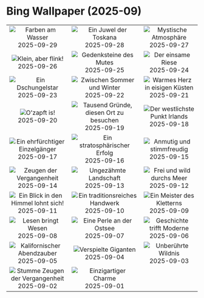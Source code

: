 # Bing Wallpaper (2025-09)

|  |  |  |
|:---:|:---:|:---:|
| ![](https://www.bing.com/th?id=OHR.HoutenHouses_DE-DE0958725859_400x240.jpg "Farben am Wasser") 2025-09-29 | ![](https://www.bing.com/th?id=OHR.PienzaItaly_DE-DE0925604328_400x240.jpg "Ein Juwel der Toskana") 2025-09-28 | ![](https://www.bing.com/th?id=OHR.BerlinAutumn_DE-DE0881465418_400x240.jpg "Mystische Atmosphäre") 2025-09-27 |
| ![](https://www.bing.com/th?id=OHR.AutumnChipmunk_DE-DE0842640974_400x240.jpg "Klein, aber flink!") 2025-09-26 | ![](https://www.bing.com/th?id=OHR.FortChittorgarh_DE-DE3932715293_400x240.jpg "Gedenksteine des Mutes") 2025-09-25 | ![](https://www.bing.com/th?id=OHR.BearLodge_DE-DE0621021956_400x240.jpg "Der einsame Riese") 2025-09-24 |
| ![](https://www.bing.com/th?id=OHR.ToucanForest_DE-DE0467627234_400x240.jpg "Ein Dschungelstar") 2025-09-23 | ![](https://www.bing.com/th?id=OHR.AspenEquinox_DE-DE0417309231_400x240.jpg "Zwischen Sommer und Winter") 2025-09-22 | ![](https://www.bing.com/th?id=OHR.IceOtters_DE-DE0331090947_400x240.jpg "Warmes Herz in eisigen Küsten") 2025-09-21 |
| ![](https://www.bing.com/th?id=OHR.OktoberfestHackerFestzelt_DE-DE2583035265_400x240.jpg "O'zapft is!") 2025-09-20 | ![](https://www.bing.com/th?id=OHR.ThousandIslands_DE-DE0677147681_400x240.jpg "Tausend Gründe, diesen Ort zu besuchen") 2025-09-19 | ![](https://www.bing.com/th?id=OHR.DunquinIreland_DE-DE4797885512_400x240.jpg "Der westlichste Punkt Irlands") 2025-09-18 |
| ![](https://www.bing.com/th?id=OHR.YoungMoose_DE-DE0761999333_400x240.jpg "Ein ehrfürchtiger Einzelgänger") 2025-09-17 | ![](https://www.bing.com/th?id=OHR.OzoneEarth_DE-DE2800551844_400x240.jpg "Ein stratosphärischer Erfolg") 2025-09-16 | ![](https://www.bing.com/th?id=OHR.Echasse_DE-DE5356832083_400x240.jpg "Anmutig und stimmfreudig") 2025-09-15 |
| ![](https://www.bing.com/th?id=OHR.GeraOrangerie_DE-DE0955611584_400x240.jpg "Zeugen der Vergangenheit") 2025-09-14 | ![](https://www.bing.com/th?id=OHR.PointReyesSeashore_DE-DE5164774211_400x240.jpg "Ungezähmte Landschaft") 2025-09-13 | ![](https://www.bing.com/th?id=OHR.SpinnerDolphins_DE-DE4891196756_400x240.jpg "Frei und wild durchs Meer") 2025-09-12 |
| ![](https://www.bing.com/th?id=OHR.ExtremaduraJamon_DE-DE4354679644_400x240.jpg "Ein Blick in den Himmel lohnt sich!") 2025-09-11 | ![](https://www.bing.com/th?id=OHR.YorkshireHay_DE-DE6716022558_400x240.jpg "Ein traditionsreiches Handwerk") 2025-09-10 | ![](https://www.bing.com/th?id=OHR.SwissSquirrel_DE-DE3902212654_400x240.jpg "Ein Meister des Kletterns") 2025-09-09 |
| ![](https://www.bing.com/th?id=OHR.OrchardLibrary_DE-DE1336292524_400x240.jpg "Lesen bringt Wesen") 2025-09-08 | ![](https://www.bing.com/th?id=OHR.BlueGdansk_DE-DE2028955580_400x240.jpg "Eine Perle an der Ostsee") 2025-09-07 | ![](https://www.bing.com/th?id=OHR.FrankfurtAlteBruecke_DE-DE0460546178_400x240.jpg "Geschichte trifft Moderne") 2025-09-06 |
| ![](https://www.bing.com/th?id=OHR.SunsetPier_DE-DE1211328081_400x240.jpg "Kalifornischer Abendzauber") 2025-09-05 | ![](https://www.bing.com/th?id=OHR.WrestlingBears_DE-DE4535845239_400x240.jpg "Verspielte Giganten") 2025-09-04 | ![](https://www.bing.com/th?id=OHR.MinnesotaWaters_DE-DE6807349928_400x240.jpg "Unberührte Wildnis") 2025-09-03 |
| ![](https://www.bing.com/th?id=OHR.DeadvleiTrees_DE-DE6613331232_400x240.jpg "Stumme Zeugen der Vergangenheit") 2025-09-02 | ![](https://www.bing.com/th?id=OHR.TrulliHouses_DE-DE2753356790_400x240.jpg "Einzigartiger Charme") 2025-09-01 |  |
